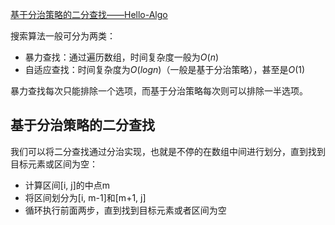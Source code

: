 [基于分治策略的二分查找——Hello-Algo](https://www.hello-algo.com/chapter_divide_and_conquer/binary_search_recur/)

搜索算法一般可分为两类：

- 暴力查找：通过遍历数组，时间复杂度一般为$O(n)$
- 自适应查找：时间复杂度为$O(logn)$（一般是基于分治策略），甚至是$O(1)$

暴力查找每次只能排除一个选项，而基于分治策略每次则可以排除一半选项。

## 基于分治策略的二分查找

我们可以将二分查找通过分治实现，也就是不停的在数组中间进行划分，直到找到目标元素或区间为空：

- 计算区间[i, j]的中点m
- 将区间划分为[i, m-1]和[m+1, j]
- 循环执行前面两步，直到找到目标元素或者区间为空


